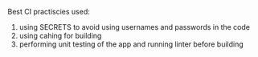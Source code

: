 Best CI practiscies used:
1. using SECRETS to avoid using usernames and passwords in the code
2. using cahing for building
3. performing unit testing of the app and running linter before building